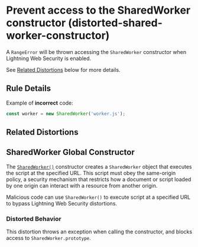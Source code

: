 # Prevent access to the SharedWorker constructor (distorted-shared-worker-constructor)

A `RangeError` will be thrown accessing the `SharedWorker` constructor when Lightning Web Security is enabled.

See [Related Distortions](#related-distortions) below for more details.

## Rule Details

Example of **incorrect** code:

```js
const worker = new SharedWorker('worker.js');
```

## Related Distortions

<!-- START generated embed: @locker/distortion/src/SharedWorker/docs/constructor-value.md -->
## SharedWorker Global Constructor

The [`SharedWorker()`](https://developer.mozilla.org/en-US/docs/Web/API/SharedWorker/SharedWorker) constructor creates a `SharedWorker` object that executes the script at the specified URL. This script must obey the same-origin policy, a security mechanism that restricts how a document or script loaded by one origin can interact with a resource from another origin.

Malicious code can use `SharedWorker()` to execute script at a specified URL to bypass Lightning Web Security distortions.

### Distorted Behavior

This distortion throws an exception when calling the constructor, and blocks access to `SharedWorker.prototype`.
<!-- END generated embed, please keep comment -->

